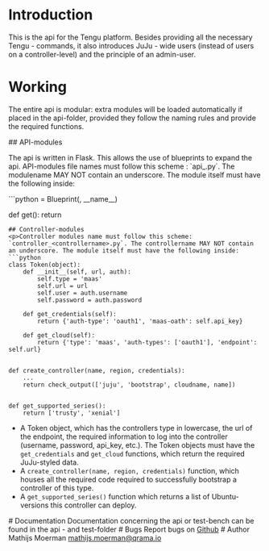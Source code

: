 # Introduction
<p>This is the api for the Tengu platform. Besides providing all the necessary Tengu - commands, it also introduces
JuJu - wide users (instead of users on a controller-level) and the principle of an admin-user.</p>

# Working
<p>The entire api is modular: extra modules will be loaded automatically if placed in the api-folder, provided they
follow the naming rules and provide the required functions.</p>
## API-modules
<p>The api is written in Flask. This allows the use of blueprints to expand the api. API-modules file names must follow
this scheme : `api_<modulename>.py`. The modulename MAY NOT contain an underscore. The module itself must have the following
inside:</p>
```python
<MODULENAME> = Blueprint(<modulename>, __name__)


def get():
    return <MODULENAME>
```
## Controller-modules
<p>Controller modules name must follow this scheme: `controller_<controllername>.py`. The controllername MAY NOT contain
an underscore. The module itself must have the following inside:
```python
class Token(object):
    def __init__(self, url, auth):
        self.type = 'maas'
        self.url = url
        self.user = auth.username
        self.password = auth.password

    def get_credentials(self):
        return {'auth-type': 'oauth1', 'maas-oath': self.api_key}

    def get_cloud(self):
        return {'type': 'maas', 'auth-types': ['oauth1'], 'endpoint': self.url}


def create_controller(name, region, credentials):
    ...
    return check_output(['juju', 'bootstrap', cloudname, name])


def get_supported_series():
    return ['trusty', 'xenial']
```
* A Token object, which has the controllers type in lowercase, the url of the endpoint, the required information to log into the controller (username, password, api_key, etc.). The Token objects must have the `get_credentials` and `get_cloud`
functions, which return the required JuJu-styled data.
* A `create_controller(name, region, credentials)` function, which houses all the required code required to successfully bootstrap a controller of this type.
* A `get_supported_series()` function which returns a list of Ubuntu-versions this controller can deploy.
</p>
# Documentation
Documentation concerning the api or test-bench can be found in the api - and test-folder
# Bugs
Report bugs on <a href="https://github.com/IBCNServices/tengu-charms/issues">Github</a>
# Author
Mathijs Moerman <a href="mailto:mathijs.moerman@qrama.io">mathijs.moerman@qrama.io</a>
